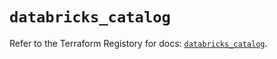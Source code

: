 # `databricks_catalog`

Refer to the Terraform Registory for docs: [`databricks_catalog`](https://registry.terraform.io/providers/databricks/databricks/1.18.0/docs/resources/catalog).
